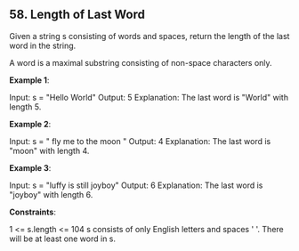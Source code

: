 ## 58. Length of Last Word
Given a string s consisting of words and spaces, return the length of the last word in the string.

A word is a maximal substring consisting of non-space characters only.

**Example 1**:

Input: s = "Hello World"
Output: 5
Explanation: The last word is "World" with length 5.

**Example 2**:

Input: s = "   fly me   to   the moon  "
Output: 4
Explanation: The last word is "moon" with length 4.

**Example 3**:

Input: s = "luffy is still joyboy"
Output: 6
Explanation: The last word is "joyboy" with length 6.
 
**Constraints**:

1 <= s.length <= 104
s consists of only English letters and spaces ' '.
There will be at least one word in s.

